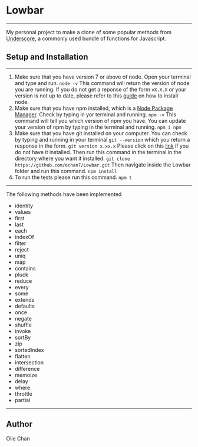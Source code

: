 # Lowbar
---
My personal project to make a clone of some popular methods from [Underscore](http://underscorejs.org/), a commonly used bundle of functions for Javascript.

## Setup and Installation
---
1. Make sure that you have version 7 or above of node. Open your terminal and type and run.
```node -v```
This command will return the version of node you are running. If you do not get a reponse of the form
```vX.X.X```
or your version is not up to date, please refer to this [guide](https://nodejs.org/en/) on how to install node.
2. Make sure that you have npm installed, which is a [Node Package Manager](https://www.npmjs.com/). Check by typing in yor terminal and running.
```npm -v```
This command will tell you which version of npm you have. You can update your version of npm by typing in the terminal and running.
```npm i npm```
3. Make sure that you have git installed on your computer. You can check by typing and running in your terminal
```git --version```
which you return a response in the form.
```git version x.xx.x```
Please click on this [link](https://git-scm.com/) if you do not have it installed. Then run this command in the terminal in the directory where you want it installed.
```git clone https://github.com/ochan7/Lowbar.git```
Then navigate inside the Lowbar folder and run this command.
``` npm install ```
4. To run the tests please run this command.
``` npm t ```
---

The following methods have been implemented

- identity
- values
- first
- last
- each
- indexOf
- filter
- reject
- uniq
- map
- contains
- pluck
- reduce
- every
- some
- extends
- defaults
- once
- negate
- shuffle
- invoke
- sortBy 
- zip
- sortedIndex
- flatten
- intersection
- difference
- memoize
- delay
- where
- throttle
- partial

---

## Author

Olie Chan 
